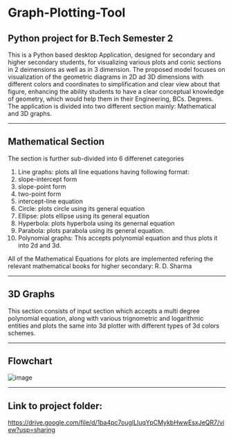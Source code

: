 # Graph-Plotting-Tool
## Python project for B.Tech Semester 2

This is a Python based desktop Application, designed for secondary and higher secondary students, for visualizing various plots and conic sections in 2 deimensions as well as in 3 dimension.
The proposed model focuses on visualization of  the geometric diagrams  in 2D  ad 3D dimensions with different colors and coordinates to simplification and clear view about that figure, enhancing the ability students to have a clear conceptual knowledge of geometry, which would help them in their Engineering, BCs. Degrees.
The application is divided into two different section mainly: Mathematical and 3D graphs.
- - - -
## Mathematical Section
The section is further sub-divided into 6 differenet categories
1. Line graphs: plots all line equations having following format:
  1. slope-intercept form
  2. slope-point form
  3. two-point form
  4. intercept-line equation
2. Circle: plots circle using its general equation
3. Ellipse: plots ellipse using its general equation
4. Hyperbola: plots hyperbola using its genernal equation
5. Parabola: plots parabola using its general equation.
6. Polynomial graphs:  This accepts polynomial equation and thus plots it into 2d and 3d.

All of the Mathematical Equations for plots are implemented refering the relevant mathematical books for higher secondary: R. D. Sharma

- - - -
## 3D Graphs
This section consists of input section which accepts a multi degree polynomial equation, along with various trignometric and logarithmic entities and plots the same into 3d plotter with different types of 3d colors schemes.

- - - -
## Flowchart
![image](https://user-images.githubusercontent.com/81175552/167255826-19fc255f-2691-435d-8171-db9d97ec3b49.png)

- - - -
## Link to project folder:
https://drive.google.com/file/d/1ba4pc7ougILluqYpCMykbHwwEsxJeQR7/view?usp=sharing

